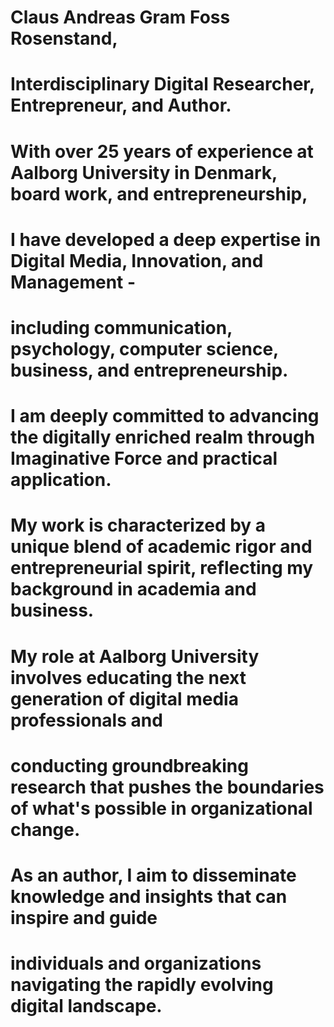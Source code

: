 # Claus Andreas Gram Foss Rosenstand, 

# Interdisciplinary Digital Researcher, Entrepreneur, and Author.

# With over 25 years of experience at Aalborg University in Denmark, board work, and entrepreneurship,
# I have developed a deep expertise in Digital Media, Innovation, and Management - 
# including communication, psychology, computer science, business, and entrepreneurship.

# I am deeply committed to advancing the digitally enriched realm through Imaginative Force and practical application.
# My work is characterized by a unique blend of academic rigor and entrepreneurial spirit, reflecting my background in academia and business.

# My role at Aalborg University involves educating the next generation of digital media professionals and 
# conducting groundbreaking research that pushes the boundaries of what's possible in organizational change.

# As an author, I aim to disseminate knowledge and insights that can inspire and guide
# individuals and organizations navigating the rapidly evolving digital landscape.
